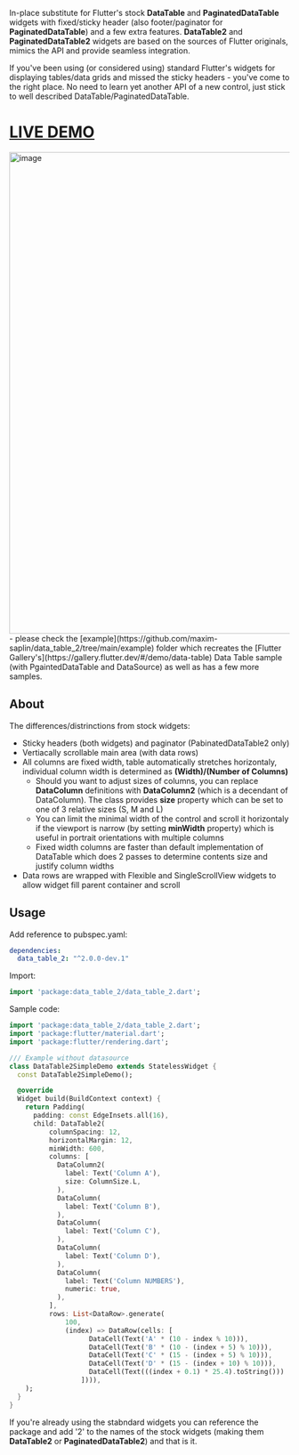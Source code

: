 In-place substitute for Flutter's stock **DataTable** and **PaginatedDataTable** widgets with fixed/sticky header (also footer/paginator for **PaginatedDataTable**) and a few extra features. **DataTable2** and **PaginatedDataTable2** widgets are based on the sources of Flutter originals, mimics the API and provide seamless integration.

If you've been using (or considered using) standard Flutter's widgets for displaying tables/data grids and missed the sticky headers - you've come to the right place. No need to learn yet another API of a new control, just stick to well described DataTable/PaginatedDataTable.

# [LIVE DEMO](https://maxim-saplin.github.io/data_table_2/)
<img width="866" alt="image" src="https://user-images.githubusercontent.com/7947027/115952188-48c4e600-a4ed-11eb-9ff9-e5b4deaf9580.png">
- please check the [example](https://github.com/maxim-saplin/data_table_2/tree/main/example) folder which recreates the [Flutter Gallery's](https://gallery.flutter.dev/#/demo/data-table) Data Table sample (with PgaintedDataTable and DataSource) as well as has a few more samples.

## About
The differences/distrinctions from stock widgets:
- Sticky headers (both widgets) and paginator (PabinatedDataTable2 only)
- Vertiacally scrollable main area (with data rows)
- All columns are fixed width, table automatically stretches horizontaly, individual column width is determined as **(Width)/(Number of Columns)**
  - Should you want to adjust sizes of columns, you can replace  **DataColumn** definitions with **DataColumn2** (which is a decendant of DataColumn). The class provides **size** property which can be set to one of 3 relative sizes (S, M and L)
  - You can limit the minimal width of the control and scroll it horizontaly if the viewport is narrow (by setting **minWidth** property) which is useful in portrait orientations with multiple columns
  - Fixed width columns are faster than default implementation of DataTable which does 2 passes to determine contents size and justify column widths
- Data rows are wrapped with Flexible and SingleScrollView widgets to allow widget fill parent container and scroll

## Usage

Add reference to pubspec.yaml:
```yaml
dependencies:
  data_table_2: "^2.0.0-dev.1"
```

Import:
```dart
import 'package:data_table_2/data_table_2.dart';
```

Sample code:
```dart
import 'package:data_table_2/data_table_2.dart';
import 'package:flutter/material.dart';
import 'package:flutter/rendering.dart';

/// Example without datasource
class DataTable2SimpleDemo extends StatelessWidget {
  const DataTable2SimpleDemo();

  @override
  Widget build(BuildContext context) {
    return Padding(
      padding: const EdgeInsets.all(16),
      child: DataTable2(
          columnSpacing: 12,
          horizontalMargin: 12,
          minWidth: 600,
          columns: [
            DataColumn2(
              label: Text('Column A'),
              size: ColumnSize.L,
            ),
            DataColumn(
              label: Text('Column B'),
            ),
            DataColumn(
              label: Text('Column C'),
            ),
            DataColumn(
              label: Text('Column D'),
            ),
            DataColumn(
              label: Text('Column NUMBERS'),
              numeric: true,
            ),
          ],
          rows: List<DataRow>.generate(
              100,
              (index) => DataRow(cells: [
                    DataCell(Text('A' * (10 - index % 10))),
                    DataCell(Text('B' * (10 - (index + 5) % 10))),
                    DataCell(Text('C' * (15 - (index + 5) % 10))),
                    DataCell(Text('D' * (15 - (index + 10) % 10))),
                    DataCell(Text(((index + 0.1) * 25.4).toString()))
                  ]))),
    );
  }
}

```
If you're already using the stabndard widgets you can reference the package and add '2' to the names of the stock widgets (making them **DataTable2** or **PaginatedDataTable2**) and that is it. 
